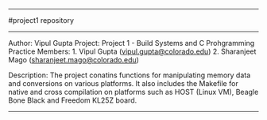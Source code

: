 ****************************************************************************
#project1 repository
****************************************************************************

Author: Vipul Gupta
Project: Project 1 - Build Systems and C Prohgramming Practice
Members: 1. Vipul Gupta (vipul.gupta@colorado.edu)
	 2. Sharanjeet Mago (sharanjeet.mago@colorado.edu)

Description: The project conatins functions for manipulating memory data
and conversions on various platforms. It also includes the Makefile for 
native and cross compilation on platforms such as HOST (Linux VM), 
Beagle Bone Black and Freedom KL25Z board.

****************************************************************************